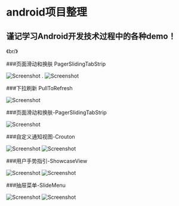 android项目整理
=======

谨记学习Android开发技术过程中的各种demo！
-------
《br/》

###页面滑动和换肤  PagerSlidingTabStrip

![Screenshot](https://raw.githubusercontent.com/qiushurong/android/master/页面滑动和换肤-PagerSlidingTabStrip/1.gif)
.
![Screenshot](https://raw.githubusercontent.com/qiushurong/android/master/页面滑动和换肤-PagerSlidingTabStrip/2.gif)


###下拉刷新   PullToRefresh

![Screenshot](https://raw.githubusercontent.com/qiushurong/android/master/下拉刷新-PullToRefresh/header_graphic.png)


###页面滑动和换肤-PagerSlidingTabStrip

![Screenshot](https://raw.githubusercontent.com/qiushurong/android/master/%E8%A1%A8%E5%8D%95%E5%8D%95%E9%80%89%E5%A4%9A%E9%80%89%E5%A1%AB%E5%86%99-WizardPager/1.gif)


###自定义通知视图-Crouton

![Screenshot](https://raw.githubusercontent.com/qiushurong/android/master/自定义通知视图-Crouton/1.gif)
![Screenshot](https://raw.githubusercontent.com/qiushurong/android/master/自定义通知视图-Crouton/2.gif)

###用户手势指引-ShowcaseView

![Screenshot](https://raw.githubusercontent.com/qiushurong/android/master/用户手势指引-ShowcaseView/1.gif)
![Screenshot](https://raw.githubusercontent.com/qiushurong/android/master/用户手势指引-ShowcaseView/2.gif)

###抽屉菜单-SlideMenu

![Screenshot](https://raw.githubusercontent.com/qiushurong/android/master/抽屉菜单-SlideMenu/1.gif)
![Screenshot](https://raw.githubusercontent.com/qiushurong/android/master/抽屉菜单-SlideMenu/2.gif)

